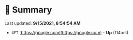 # 📖 Summary
Last updated: **9/15/2021, 8:54:54 AM**

- `GET` [https://google.com](https://google.com) - **Up** (114ms)
